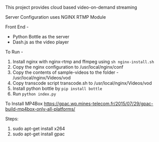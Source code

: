 This project provides cloud based video-on-demand streaming

Server Configuration uses NGINX RTMP Module

Front End - 
* Python Bottle as the server
* Dash.js as the video player

To Run -

1. Install nginx with nginx-rtmp and ffmpeg using `sh nginx-install.sh`
2. Copy the nginx configuration to /usr/local/nginx/conf
3. Copy the contents of sample-videos to the folder - /usr/local/nginx/Videos/vod
4. Copy transcode script transcode.sh to /usr/local/nginx/Videos/vod 
5. Install python bottle by `pip install bottle`
6. Run `python index.py`

To Install MP4Box
https://gpac.wp.mines-telecom.fr/2015/07/29/gpac-build-mp4box-only-all-platforms/

Steps:
1. sudo apt-get install x264
2. sudo apt-get install gpac
